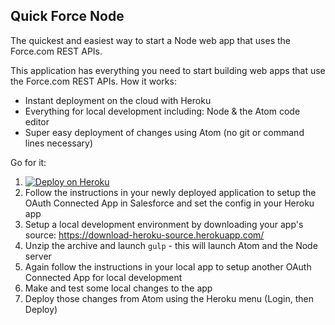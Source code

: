 Quick Force Node
----------------

The quickest and easiest way to start a Node web app that uses the Force.com REST APIs.

This application has everything you need to start building web apps that use the Force.com REST APIs.  How it works:
* Instant deployment on the cloud with Heroku
* Everything for local development including: Node & the Atom code editor
* Super easy deployment of changes using Atom (no git or command lines necessary)

Go for it:

1. [![Deploy on Heroku](https://www.herokucdn.com/deploy/button.svg)](https://heroku.com/deploy)
2. Follow the instructions in your newly deployed application to setup the OAuth Connected App in Salesforce and set the config in your Heroku app
3. Setup a local development environment by downloading your app's source: https://download-heroku-source.herokuapp.com/
4. Unzip the archive and launch `gulp` - this will launch Atom and the Node server
5. Again follow the instructions in your local app to setup another OAuth Connected App for local development
6. Make and test some local changes to the app
7. Deploy those changes from Atom using the Heroku menu (Login, then Deploy)
